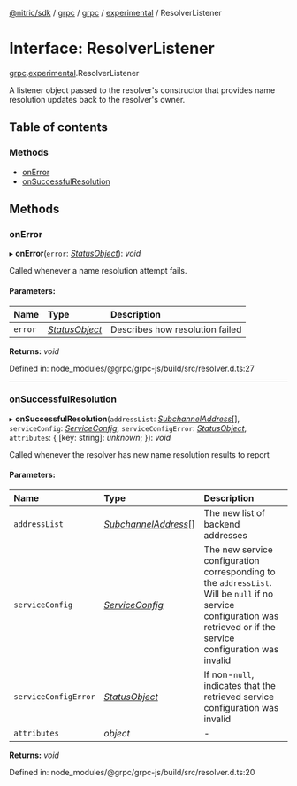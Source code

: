 [@nitric/sdk](../README.md) / [grpc](../modules/grpc.md) / [grpc](../modules/grpc.grpc-1.md) / [experimental](../modules/grpc.grpc-1.experimental.md) / ResolverListener

# Interface: ResolverListener

[grpc](../modules/grpc.grpc-1.md).[experimental](../modules/grpc.grpc-1.experimental.md).ResolverListener

A listener object passed to the resolver's constructor that provides name
resolution updates back to the resolver's owner.

## Table of contents

### Methods

- [onError](grpc.grpc-1.experimental.resolverlistener.md#onerror)
- [onSuccessfulResolution](grpc.grpc-1.experimental.resolverlistener.md#onsuccessfulresolution)

## Methods

### onError

▸ **onError**(`error`: [*StatusObject*](grpc.grpc-1.statusobject.md)): *void*

Called whenever a name resolution attempt fails.

#### Parameters:

Name | Type | Description |
:------ | :------ | :------ |
`error` | [*StatusObject*](grpc.grpc-1.statusobject.md) | Describes how resolution failed    |

**Returns:** *void*

Defined in: node_modules/@grpc/grpc-js/build/src/resolver.d.ts:27

___

### onSuccessfulResolution

▸ **onSuccessfulResolution**(`addressList`: [*SubchannelAddress*](../modules/grpc.grpc-1.experimental.md#subchanneladdress)[], `serviceConfig`: [*ServiceConfig*](grpc.grpc-1.experimental.serviceconfig.md), `serviceConfigError`: [*StatusObject*](grpc.grpc-1.statusobject.md), `attributes`: { [key: string]: *unknown*;  }): *void*

Called whenever the resolver has new name resolution results to report

#### Parameters:

Name | Type | Description |
:------ | :------ | :------ |
`addressList` | [*SubchannelAddress*](../modules/grpc.grpc-1.experimental.md#subchanneladdress)[] | The new list of backend addresses   |
`serviceConfig` | [*ServiceConfig*](grpc.grpc-1.experimental.serviceconfig.md) | The new service configuration corresponding to the     `addressList`. Will be `null` if no service configuration was     retrieved or if the service configuration was invalid   |
`serviceConfigError` | [*StatusObject*](grpc.grpc-1.statusobject.md) | If non-`null`, indicates that the retrieved     service configuration was invalid    |
`attributes` | *object* | - |

**Returns:** *void*

Defined in: node_modules/@grpc/grpc-js/build/src/resolver.d.ts:20
